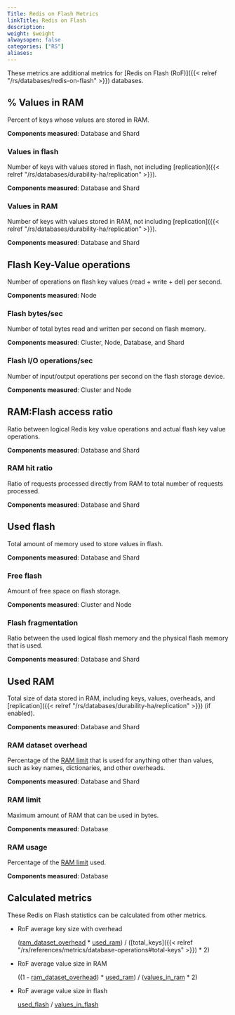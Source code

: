 ```yaml
---
Title: Redis on Flash Metrics
linkTitle: Redis on Flash
description: 
weight: $weight
alwaysopen: false
categories: ["RS"]
aliases:
---
```


These metrics are additional metrics for [Redis on Flash (RoF)]({{< relref "/rs/databases/redis-on-flash" >}}) databases.

## % Values in RAM

Percent of keys whose values are stored in RAM.

**Components measured**: Database and Shard

### Values in flash

Number of keys with values stored in flash, not including [replication]({{< relref "/rs/databases/durability-ha/replication" >}}).

**Components measured**: Database and Shard

### Values in RAM

Number of keys with values stored in RAM, not including [replication]({{< relref "/rs/databases/durability-ha/replication" >}}).

**Components measured**: Database and Shard 

## Flash Key-Value operations

Number of operations on flash key values (read + write + del) per second.

**Components measured**: Node

### Flash bytes/sec

Number of total bytes read and written per second on flash memory.

**Components measured**: Cluster, Node, Database, and Shard

### Flash I/O operations/sec

Number of input/output operations per second on the flash storage device.

**Components measured**: Cluster and Node

## RAM:Flash access ratio

Ratio between logical Redis key value operations and actual flash key value operations.

**Components measured**: Database and Shard

### RAM hit ratio

Ratio of requests processed directly from RAM to total number of requests processed.

**Components measured**: Database and Shard

## Used flash

Total amount of memory used to store values in flash.

**Components measured**: Database and Shard
### Free flash

Amount of free space on flash storage. 

**Components measured**: Cluster and Node

### Flash fragmentation

Ratio between the used logical flash memory and the physical flash memory that is used.

**Components measured**: Database and Shard

## Used RAM

Total size of data stored in RAM, including keys, values, overheads, and [replication]({{< relref "/rs/databases/durability-ha/replication" >}}) (if enabled).

**Components measured**: Database and Shard

### RAM dataset overhead

Percentage of the [RAM limit](#ram-limit) that is used for anything other than values, such as key names, dictionaries, and other overheads.

**Components measured**: Database and Shard

### RAM limit

Maximum amount of RAM that can be used in bytes.

**Components measured**: Database

### RAM usage

Percentage of the [RAM limit](#ram-limit) used.

**Components measured**: Database

## Calculated metrics

These Redis on Flash statistics can be calculated from other metrics.

- RoF average key size with overhead

    ([ram_dataset_overhead](#ram-dataset-overhead) * [used_ram](#used-ram))
                    / ([total_keys]({{< relref "/rs/references/metrics/database-operations#total-keys" >}}) * 2)

- RoF average value size in RAM

    ((1 - [ram_dataset_overhead](#ram-dataset-overhead)) * [used_ram](#used-ram)) / ([values_in_ram](#values-in-ram) * 2)

- RoF average value size in flash

    [used_flash](#used-flash) / [values_in_flash](#values-in-flash)    
